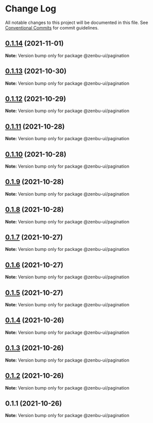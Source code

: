 # Change Log

All notable changes to this project will be documented in this file.
See [Conventional Commits](https://conventionalcommits.org) for commit guidelines.

## [0.1.14](https://github.com/KodepandaID/zenbu-ui/compare/@zenbu-ui/pagination@0.1.13...@zenbu-ui/pagination@0.1.14) (2021-11-01)

**Note:** Version bump only for package @zenbu-ui/pagination





## [0.1.13](https://github.com/KodepandaID/zenbu-ui/compare/@zenbu-ui/pagination@0.1.12...@zenbu-ui/pagination@0.1.13) (2021-10-30)

**Note:** Version bump only for package @zenbu-ui/pagination





## [0.1.12](https://github.com/KodepandaID/zenbu-ui/compare/@zenbu-ui/pagination@0.1.11...@zenbu-ui/pagination@0.1.12) (2021-10-29)

**Note:** Version bump only for package @zenbu-ui/pagination





## [0.1.11](https://github.com/KodepandaID/zenbu-ui/compare/@zenbu-ui/pagination@0.1.10...@zenbu-ui/pagination@0.1.11) (2021-10-28)

**Note:** Version bump only for package @zenbu-ui/pagination





## [0.1.10](https://github.com/KodepandaID/zenbu-ui/compare/@zenbu-ui/pagination@0.1.9...@zenbu-ui/pagination@0.1.10) (2021-10-28)

**Note:** Version bump only for package @zenbu-ui/pagination





## [0.1.9](https://github.com/KodepandaID/zenbu-ui/compare/@zenbu-ui/pagination@0.1.8...@zenbu-ui/pagination@0.1.9) (2021-10-28)

**Note:** Version bump only for package @zenbu-ui/pagination





## [0.1.8](https://github.com/KodepandaID/zenbu-ui/compare/@zenbu-ui/pagination@0.1.7...@zenbu-ui/pagination@0.1.8) (2021-10-28)

**Note:** Version bump only for package @zenbu-ui/pagination





## [0.1.7](https://github.com/KodepandaID/zenbu-ui/compare/@zenbu-ui/pagination@0.1.6...@zenbu-ui/pagination@0.1.7) (2021-10-27)

**Note:** Version bump only for package @zenbu-ui/pagination





## [0.1.6](https://github.com/KodepandaID/zenbu-ui/compare/@zenbu-ui/pagination@0.1.5...@zenbu-ui/pagination@0.1.6) (2021-10-27)

**Note:** Version bump only for package @zenbu-ui/pagination





## [0.1.5](https://github.com/KodepandaID/zenbu-ui/compare/@zenbu-ui/pagination@0.1.4...@zenbu-ui/pagination@0.1.5) (2021-10-27)

**Note:** Version bump only for package @zenbu-ui/pagination





## [0.1.4](https://github.com/KodepandaID/zenbu-ui/compare/@zenbu-ui/pagination@0.1.3...@zenbu-ui/pagination@0.1.4) (2021-10-26)

**Note:** Version bump only for package @zenbu-ui/pagination





## [0.1.3](https://github.com/KodepandaID/zenbu-ui/compare/@zenbu-ui/pagination@0.1.2...@zenbu-ui/pagination@0.1.3) (2021-10-26)

**Note:** Version bump only for package @zenbu-ui/pagination





## [0.1.2](https://github.com/KodepandaID/zenbu-ui/compare/@zenbu-ui/pagination@0.1.1...@zenbu-ui/pagination@0.1.2) (2021-10-26)

**Note:** Version bump only for package @zenbu-ui/pagination





## 0.1.1 (2021-10-26)

**Note:** Version bump only for package @zenbu-ui/pagination
